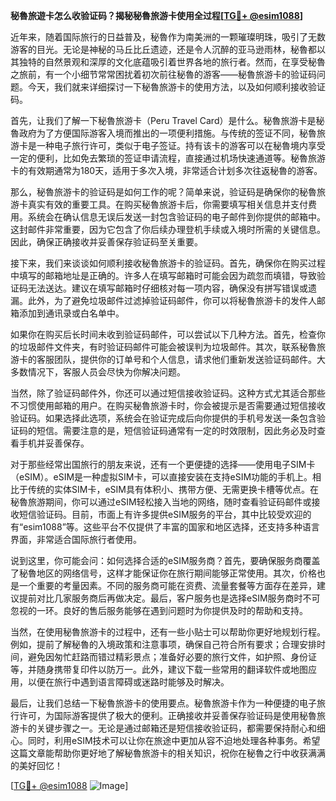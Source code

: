 **秘魯旅遊卡怎么收验证码？揭秘秘魯旅游卡使用全过程[[TG💪+ @esim1088](https://t.me/s/esim1088)]**

近年来，随着国际旅行的日益普及，秘魯作为南美洲的一颗璀璨明珠，吸引了无数游客的目光。无论是神秘的马丘比丘遗迹，还是令人沉醉的亚马逊雨林，秘魯都以其独特的自然景观和深厚的文化底蕴吸引着世界各地的旅行者。然而，在享受秘魯之旅前，有一个小细节常常困扰着初次前往秘魯的游客——秘魯旅游卡的验证码问题。今天，我们就来详细探讨一下秘魯旅游卡的使用方法，以及如何顺利接收验证码。

首先，让我们了解一下秘魯旅游卡（Peru Travel Card）是什么。秘魯旅游卡是秘魯政府为了方便国际游客入境而推出的一项便利措施。与传统的签证不同，秘魯旅游卡是一种电子旅行许可，类似于电子签证。持有该卡的游客可以在秘魯境内享受一定的便利，比如免去繁琐的签证申请流程，直接通过机场快速通道等。秘魯旅游卡的有效期通常为180天，适用于多次入境，非常适合计划多次往返秘魯的游客。

那么，秘魯旅游卡的验证码是如何工作的呢？简单来说，验证码是确保你的秘魯旅游卡真实有效的重要工具。在购买秘魯旅游卡后，你需要填写相关信息并支付费用。系统会在确认信息无误后发送一封包含验证码的电子邮件到你提供的邮箱中。这封邮件非常重要，因为它包含了你后续办理登机手续或入境时所需的关键信息。因此，确保正确接收并妥善保存验证码至关重要。

接下来，我们来谈谈如何顺利接收秘魯旅游卡的验证码。首先，确保你在购买过程中填写的邮箱地址是正确的。许多人在填写邮箱时可能会因为疏忽而填错，导致验证码无法送达。建议在填写邮箱时仔细核对每一项内容，确保没有拼写错误或遗漏。此外，为了避免垃圾邮件过滤掉验证码邮件，你可以将秘魯旅游卡的发件人邮箱添加到通讯录或白名单中。

如果你在购买后长时间未收到验证码邮件，可以尝试以下几种方法。首先，检查你的垃圾邮件文件夹，有时验证码邮件可能会被误判为垃圾邮件。其次，联系秘魯旅游卡的客服团队，提供你的订单号和个人信息，请求他们重新发送验证码邮件。大多数情况下，客服人员会尽快为你解决问题。

当然，除了验证码邮件外，你还可以通过短信接收验证码。这种方式尤其适合那些不习惯使用邮箱的用户。在购买秘魯旅游卡时，你会被提示是否需要通过短信接收验证码。如果选择此选项，系统会在验证完成后向你提供的手机号发送一条包含验证码的短信。需要注意的是，短信验证码通常有一定的时效限制，因此务必及时查看手机并妥善保存。

对于那些经常出国旅行的朋友来说，还有一个更便捷的选择——使用电子SIM卡（eSIM）。eSIM是一种虚拟SIM卡，可以直接安装在支持eSIM功能的手机上。相比于传统的实体SIM卡，eSIM具有体积小、携带方便、无需更换卡槽等优点。在秘魯旅游期间，你可以通过eSIM轻松接入当地的网络，随时查看验证码邮件或接收短信验证码。目前，市面上有许多提供eSIM服务的平台，其中比较受欢迎的有“esim1088”等。这些平台不仅提供了丰富的国家和地区选择，还支持多种语言界面，非常适合国际旅行者使用。

说到这里，你可能会问：如何选择合适的eSIM服务商？首先，要确保服务商覆盖了秘魯地区的网络信号，这样才能保证你在旅行期间能够正常使用。其次，价格也是一个重要的考量因素。不同的服务商可能在资费、流量套餐等方面存在差异，建议提前对比几家服务商后再做决定。最后，客户服务也是选择eSIM服务商时不可忽视的一环。良好的售后服务能够在遇到问题时为你提供及时的帮助和支持。

当然，在使用秘魯旅游卡的过程中，还有一些小贴士可以帮助你更好地规划行程。例如，提前了解秘魯的入境政策和注意事项，确保自己符合所有要求；合理安排时间，避免因匆忙赶路而错过精彩景点；准备好必要的旅行文件，如护照、身份证等，并随身携带复印件以防万一。此外，建议下载一些常用的翻译软件或地图应用，以便在旅行中遇到语言障碍或迷路时能够及时解决。

最后，让我们总结一下秘魯旅游卡的使用要点。秘魯旅游卡作为一种便捷的电子旅行许可，为国际游客提供了极大的便利。正确接收并妥善保存验证码是使用秘魯旅游卡的关键步骤之一。无论是通过邮箱还是短信接收验证码，都需要保持耐心和细心。同时，利用eSIM技术可以让你在旅途中更加从容不迫地处理各种事务。希望这篇文章能帮助你更好地了解秘魯旅游卡的相关知识，祝你在秘魯之行中收获满满的美好回忆！

[[TG💪+ @esim1088](https://t.me/s/esim1088) ![Image](https://i.postimg.cc/4NQfJmqS/Snipaste-2025-05-13-00-14-12.png)]